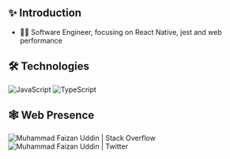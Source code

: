 ## ✨ Introduction

- 👨‍💻 Software Engineer, focusing on React Native, jest and web performance

## 🛠 Technologies

![JavaScript](https://img.shields.io/badge/-JavaScript-333333?style=flat&logo=javascript)
![TypeScript](https://img.shields.io/badge/-TypeScript-333333?style=flat&logo=typescript)

## 🕸️ Web Presence

<a href="https://stackoverflow.com/users/4593781/muhammad-faizan-uddin">
  <img align="left" alt="Muhammad Faizan Uddin | Stack Overflow" src="https://cdn.sstatic.net/Sites/stackoverflow/Img/favicon.ico?v=ec617d715196"/>
</a>
<a href="https://twitter.com/faizanu94">
  <img align="left" alt="Muhammad Faizan Uddin | Twitter" src="https://abs.twimg.com/favicons/twitter.ico"/>
</a>

<!--
**faizanu94/faizanu94** is a ✨ _special_ ✨ repository because its `README.md` (this file) appears on your GitHub profile.

Here are some ideas to get you started:

- 🔭 I’m currently working on ...
- 🌱 I’m currently reading [Designing Data-Intensive Applications](https://www.oreilly.com/library/view/designing-data-intensive-applications/9781491903063/)
- 👯 I’m looking to collaborate on a search engine / front-end library / npm module
- 🤔 I’m looking for help with ...
- 💬 Ask me about ...
- 📫 How to reach me: ...
- 😄 Pronouns: ...
- ⚡ Fun fact: ...
-->
